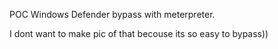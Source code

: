 POC Windows Defender bypass with meterpreter.

I dont want to make pic of that becouse its so easy to bypass))
